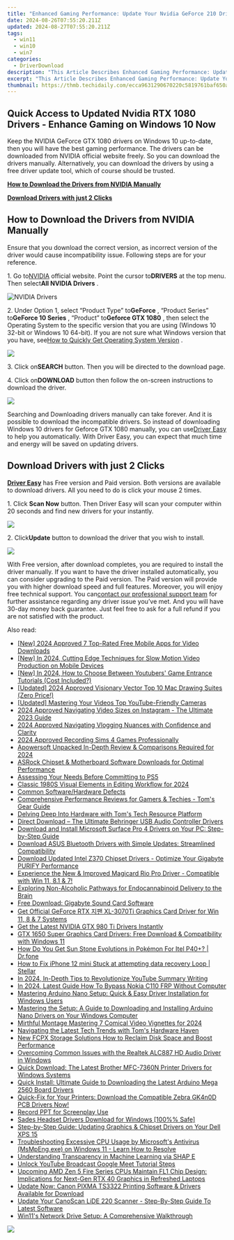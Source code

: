 ```yaml
---
title: "Enhanced Gaming Performance: Update Your Nvidia GeForce 210 Drivers on Windows 11"
date: 2024-08-26T07:55:20.211Z
updated: 2024-08-27T07:55:20.211Z
tags:
  - win11
  - win10
  - win7
categories:
  - DriverDownload
description: "This Article Describes Enhanced Gaming Performance: Update Your Nvidia GeForce 210 Drivers on Windows 11"
excerpt: "This Article Describes Enhanced Gaming Performance: Update Your Nvidia GeForce 210 Drivers on Windows 11"
thumbnail: https://thmb.techidaily.com/ecca9631290670220c5819761baf650aa5dd08f70276ed62c1ed9a3790d42498.jpg
---
```


## Quick Access to Updated Nvidia RTX 1080 Drivers - Enhance Gaming on Windows 10 Now

Keep the NVIDIA GeForce GTX 1080 drivers on Windows 10 up-to-date, then you will have the best gaming performance. The drivers can be downloaded from NVIDIA official website freely. So you can download the drivers manually. Alternatively, you can download the drivers by using a free driver update tool, which of course should be trusted.

[**How to Download the Drivers from NVIDIA Manually**](https://tools.techidaily.com/drivereasy/download/)

[**Download Drivers with just 2 Clicks**](https://tools.techidaily.com/drivereasy/download/)

## **How to Download the Drivers from NVIDIA Manually**

 Ensure that you download the correct version, as incorrect version of the driver would cause incompatibility issue. Following steps are for your reference.

 1\. Go to[NVIDIA](https://tools.techidaily.com/drivereasy/download/) official website. Point the cursor to**DRIVERS** at the top menu. Then select**All NVIDIA Drivers** .

![NVIDIA Drivers](https://images.drivereasy.com/wp-content/uploads/2016/09/img_57ccd935a0f0a.jpg)

 2\. Under Option 1, select “Product Type” to**GeForce** , “Product Series” to**GeForce 10 Series** , “Product” to**Geforce GTX 1080** , then select the Operating System to the specific version that you are using (Windows 10 32-bit or Windows 10 64-bit). If you are not sure what Windows version that you have, see[How to Quickly Get Operating System Version](https://tools.techidaily.com/drivereasy/download/) .

![](https://images.drivereasy.com/wp-content/uploads/2016/10/img_581410198d290.jpg)

 3\. Click on**SEARCH** button. Then you will be directed to the download page.

 4\. Click on**DOWNLOAD** button then follow the on-screen instructions to download the driver.

![](https://images.drivereasy.com/wp-content/uploads/2016/10/img_581412f0a2c64.jpg)

 Searching and Downloading drivers manually can take forever. And it is possible to download the incompatible drivers. So instead of downloading Windows 10 drivers for Geforce GTX 1080 manually, you can use[Driver Easy](https://tools.techidaily.com/drivereasy/download/) to help you automatically. With Driver Easy, you can expect that much time and energy will be saved on updating drivers.

## **Download Drivers with just 2 Clicks**

**[Driver Easy](https://tools.techidaily.com/drivereasy/download/)**  has Free version and Paid version. Both versions are available to download drivers. All you need to do is click your mouse 2 times.

1\. Click **Scan Now**  button. Then Driver Easy will scan your computer within 20 seconds and find new drivers for your instantly.  

![](https://images.drivereasy.com/wp-content/uploads/2017/04/img_58eca1022f7b7.png)

 2\. Click**Update** button to download the driver that you wish to install.

![](https://images.drivereasy.com/wp-content/uploads/2017/04/img_58eca27c67b42.jpg)

 With Free version, after download completes, you are required to install the driver manually. If you want to have the driver installed automatically, you can consider upgrading to the Paid version. The Paid version will provide you with higher download speed and full features. Moreover, you will enjoy free technical support. You can[contact our professional support team](https://tools.techidaily.com/drivereasy/download/) for further assistance regarding any driver issue you’ve met. And you will have 30-day money back guarantee. Just feel free to ask for a full refund if you are not satisfied with the product.

<ins class="adsbygoogle"
     style="display:block"
     data-ad-format="autorelaxed"
     data-ad-client="ca-pub-7571918770474297"
     data-ad-slot="1223367746"></ins>



<ins class="adsbygoogle"
     style="display:block"
     data-ad-client="ca-pub-7571918770474297"
     data-ad-slot="8358498916"
     data-ad-format="auto"
     data-full-width-responsive="true"></ins>

<span class="atpl-alsoreadstyle">Also read:</span>
<div><ul>
<li><a href="https://facebook-video-share.techidaily.com/new-2024-approved-7-top-rated-free-mobile-apps-for-video-downloads/"><u>[New] 2024 Approved  7 Top-Rated Free Mobile Apps for Video Downloads</u></a></li>
<li><a href="https://article-files.techidaily.com/new-in-2024-cutting-edge-techniques-for-slow-motion-video-production-on-mobile-devices/"><u>[New] In 2024, Cutting Edge Techniques for Slow Motion Video Production on Mobile Devices</u></a></li>
<li><a href="https://youtube-docs.techidaily.com/n-2024-how-to-choose-between-youtubers-game-entrance-tutorials-cost-included/"><u>[New] In 2024, How to Choose Between Youtubers' Game Entrance Tutorials (Cost Included?)</u></a></li>
<li><a href="https://article-posts.techidaily.com/updated-2024-approved-visionary-vector-top-10-mac-drawing-suites-zero-price/"><u>[Updated] 2024 Approved  Visionary Vector  Top 10 Mac Drawing Suites (Zero Price!)</u></a></li>
<li><a href="https://facebook-video-footage.techidaily.com/updated-mastering-your-videos-top-youtube-friendly-cameras/"><u>[Updated] Mastering Your Videos  Top YouTube-Friendly Cameras</u></a></li>
<li><a href="https://instagram-videos.techidaily.com/2024-approved-navigating-video-sizes-on-instagram-the-ultimate-2023-guide/"><u>2024 Approved  Navigating Video Sizes on Instagram - The Ultimate 2023 Guide</u></a></li>
<li><a href="https://youtube-lab.techidaily.com/approved-navigating-vlogging-nuances-with-confidence-and-clarity/"><u>2024 Approved  Navigating Vlogging Nuances with Confidence and Clarity</u></a></li>
<li><a href="https://on-screen-recording.techidaily.com/2024-approved-recording-sims-4-games-professionally/"><u>2024 Approved  Recording Sims 4 Games Professionally</u></a></li>
<li><a href="https://digital-screen-recording.techidaily.com/apowersoft-unpacked-in-depth-review-and-comparisons-required-for-2024/"><u>Apowersoft Unpacked  In-Depth Review & Comparisons Required for 2024</u></a></li>
<li><a href="https://hardware-help.techidaily.com/asrock-chipset-and-motherboard-software-downloads-for-optimal-performance/"><u>ASRock Chipset & Motherboard Software Downloads for Optimal Performance</u></a></li>
<li><a href="https://games-able.techidaily.com/assessing-your-needs-before-committing-to-ps5/"><u>Assessing Your Needs Before Committing to PS5</u></a></li>
<li><a href="https://article-posts.techidaily.com/classic-1980s-visual-elements-in-editing-workflow-for-2024/"><u>Classic 1980S Visual Elements in Editing Workflow for 2024</u></a></li>
<li><a href="https://hardware-help.techidaily.com/common-softwarehardware-defects/"><u>Common Software/Hardware Defects</u></a></li>
<li><a href="https://hardware-help.techidaily.com/comprehensive-performance-reviews-for-gamers-and-techies-toms-gear-guide/"><u>Comprehensive Performance Reviews for Gamers & Techies - Tom's Gear Guide</u></a></li>
<li><a href="https://hardware-help.techidaily.com/delving-deep-into-hardware-with-toms-tech-resource-platform/"><u>Delving Deep Into Hardware with Tom's Tech Resource Platform</u></a></li>
<li><a href="https://hardware-help.techidaily.com/direct-download-the-ultimate-behringer-usb-audio-controller-drivers/"><u>Direct Download – The Ultimate Behringer USB Audio Controller Drivers</u></a></li>
<li><a href="https://hardware-help.techidaily.com/1722978613267-download-and-install-microsoft-surface-pro-4-drivers-on-your-pc-step-by-step-guide/"><u>Download and Install Microsoft Surface Pro 4 Drivers on Your PC: Step-by-Step Guide</u></a></li>
<li><a href="https://hardware-help.techidaily.com/download-asus-bluetooth-drivers-with-simple-updates-streamlined-compatibility/"><u>Download ASUS Bluetooth Drivers with Simple Updates: Streamlined Compatibility</u></a></li>
<li><a href="https://hardware-help.techidaily.com/download-updated-intel-z370-chipset-drivers-optimize-your-gigabyte-purify-performance/"><u>Download Updated Intel Z370 Chipset Drivers - Optimize Your Gigabyte PURIFY Performance</u></a></li>
<li><a href="https://hardware-help.techidaily.com/1722976751364-experience-the-new-and-improved-magicard-rio-pro-driver-compatible-with-win-11-81-and-7/"><u>Experience the New & Improved Magicard Rio Pro Driver - Compatible with Win 11, 8.1 & 7!</u></a></li>
<li><a href="https://games-able.techidaily.com/exploring-non-alcoholic-pathways-for-endocannabinoid-delivery-to-the-brain/"><u>Exploring Non-Alcoholic Pathways for Endocannabinoid Delivery to the Brain</u></a></li>
<li><a href="https://hardware-help.techidaily.com/free-download-gigabyte-sound-card-software/"><u>Free Download: Gigabyte Sound Card Software</u></a></li>
<li><a href="https://hardware-help.techidaily.com/get-official-geforce-rtx-xl-3070ti-graphics-card-driver-for-win-11-8-and-7-systems/"><u>Get Official GeForce RTX 지팬 XL-3070Ti Graphics Card Driver for Win 11, 8 & 7 Systems</u></a></li>
<li><a href="https://hardware-help.techidaily.com/get-the-latest-nvidia-gtx-980-ti-drivers-instantly/"><u>Get the Latest NVIDIA GTX 980 Ti Drivers Instantly</u></a></li>
<li><a href="https://hardware-help.techidaily.com/gtx-1650-super-graphics-card-drivers-free-download-and-compatibility-with-windows-11/"><u>GTX 1650 Super Graphics Card Drivers: Free Download & Compatibility with Windows 11</u></a></li>
<li><a href="https://android-pokemon-go.techidaily.com/how-do-you-get-sun-stone-evolutions-in-pokemon-for-itel-p40plus-drfone-by-drfone-virtual-android/"><u>How Do You Get Sun Stone Evolutions in Pokémon For Itel P40+? | Dr.fone</u></a></li>
<li><a href="https://blog-min.techidaily.com/how-to-fix-iphone-12-mini-stuck-at-attempting-data-recovery-loop-stellar-by-stellar-data-recovery-ios-iphone-data-recovery/"><u>How to Fix iPhone 12 mini Stuck at attempting data recovery Loop | Stellar</u></a></li>
<li><a href="https://youtube-help.techidaily.com/in-2024-in-depth-tips-to-revolutionize-youtube-summary-writing/"><u>In 2024, In-Depth Tips to Revolutionize YouTube Summary Writing</u></a></li>
<li><a href="https://android-frp.techidaily.com/in-2024-latest-guide-how-to-bypass-nokia-c110-frp-without-computer-by-drfone-android/"><u>In 2024, Latest Guide How To Bypass Nokia C110 FRP Without Computer</u></a></li>
<li><a href="https://hardware-help.techidaily.com/mastering-arduino-nano-setup-quick-and-easy-driver-installation-for-windows-users/"><u>Mastering Arduino Nano Setup: Quick & Easy Driver Installation for Windows Users</u></a></li>
<li><a href="https://hardware-help.techidaily.com/mastering-the-setup-a-guide-to-downloading-and-installing-arduino-nano-drivers-on-your-windows-computer/"><u>Mastering the Setup: A Guide to Downloading and Installing Arduino Nano Drivers on Your Windows Computer</u></a></li>
<li><a href="https://youtube-zero.techidaily.com/ful-montage-mastering-7-comical-video-vignettes-for-2024/"><u>Mirthful Montage  Mastering 7 Comical Video Vignettes for 2024</u></a></li>
<li><a href="https://hardware-help.techidaily.com/navigating-the-latest-tech-trends-with-toms-hardware-haven/"><u>Navigating the Latest Tech Trends with Tom's Hardware Haven</u></a></li>
<li><a href="https://smart-video-creator.techidaily.com/new-fcpx-storage-solutions-how-to-reclaim-disk-space-and-boost-performance/"><u>New FCPX Storage Solutions How to Reclaim Disk Space and Boost Performance</u></a></li>
<li><a href="https://hardware-help.techidaily.com/overcoming-common-issues-with-the-realtek-alc887-hd-audio-driver-in-windows/"><u>Overcoming Common Issues with the Realtek ALC887 HD Audio Driver in Windows</u></a></li>
<li><a href="https://hardware-help.techidaily.com/quick-download-the-latest-brother-mfc-7360n-printer-drivers-for-windows-systems/"><u>Quick Download: The Latest Brother MFC-7360N Printer Drivers for Windows Systems</u></a></li>
<li><a href="https://hardware-help.techidaily.com/quick-install-ultimate-guide-to-downloading-the-latest-arduino-mega-2560-board-drivers/"><u>Quick Install: Ultimate Guide to Downloading the Latest Arduino Mega 2560 Board Drivers</u></a></li>
<li><a href="https://hardware-help.techidaily.com/quick-fix-for-your-printers-download-the-compatible-zebra-gk4n0d-pcb-drivers-now/"><u>Quick-Fix for Your Printers: Download the Compatible Zebra GK4n0D PCB Drivers Now!</u></a></li>
<li><a href="https://video-capture.techidaily.com/record-ppt-for-screenplay-use/"><u>Record PPT for Screenplay Use</u></a></li>
<li><a href="https://hardware-help.techidaily.com/sades-headset-drivers-download-for-windows-100-safe/"><u>Sades Headset Drivers Download for Windows [100%% Safe]</u></a></li>
<li><a href="https://hardware-help.techidaily.com/step-by-step-guide-updating-graphics-and-chipset-drivers-on-your-dell-xps-15/"><u>Step-by-Step Guide: Updating Graphics & Chipset Drivers on Your Dell XPS 15</u></a></li>
<li><a href="https://common-error.techidaily.com/troubleshooting-excessive-cpu-usage-by-microsofts-antivirus-msmpengexe-on-windows-11-learn-how-to-resolve/"><u>Troubleshooting Excessive CPU Usage by Microsoft's Antivirus (MsMpEng.exe) on Windows 11 - Learn How to Resolve</u></a></li>
<li><a href="https://tech-haven.techidaily.com/understanding-transparency-in-machine-learning-via-shap-e/"><u>Understanding Transparency in Machine Learning via SHAP E</u></a></li>
<li><a href="https://youtube-videos.techidaily.com/unlock-youtube-broadcast-google-meet-tutorial-steps/"><u>Unlock YouTube Broadcast  Google Meet Tutorial Steps</u></a></li>
<li><a href="https://hardware-help.techidaily.com/upcoming-amd-zen-5-fire-series-cpus-maintain-fl1-chip-design-implications-for-next-gen-rtx-40-graphics-in-refreshed-laptops/"><u>Upcoming AMD Zen 5 Fire Series CPUs Maintain FL1 Chip Design: Implications for Next-Gen RTX 40 Graphics in Refreshed Laptops</u></a></li>
<li><a href="https://hardware-help.techidaily.com/update-now-canon-pixma-ts3322-printing-software-and-drivers-available-for-download/"><u>Update Now: Canon PIXMA TS3322 Printing Software & Drivers Available for Download</u></a></li>
<li><a href="https://hardware-help.techidaily.com/update-your-canoscan-lide-220-scanner-step-by-step-guide-to-latest-software/"><u>Update Your CanoScan LiDE 220 Scanner - Step-By-Step Guide To Latest Software</u></a></li>
<li><a href="https://win11.techidaily.com/win11s-network-drive-setup-a-comprehensive-walkthrough/"><u>Win11's Network Drive Setup: A Comprehensive Walkthrough</u></a></li>
</ul></div>

<!-- affiliate ads begin -->
<a href="https://store.movavi.com/affiliate.php?ACCOUNT=MOVAVI&AFFILIATE=108875&PATH=https%3A%2F%2Fwww.movavi.com%3FAFFILIATE%3D108875%26RESOURCE%3DMovavi%2BScreen%2BRecorder%2Bbox"><img src="https://mcusercontent.com/0885a03ded3d480dca9287f12/images/f026b149-fc7c-fd54-5f3e-1460bbb19b6b.jpg" border="0"></a>
<!-- affiliate ads end -->